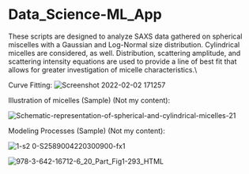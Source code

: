 # Data_Science-ML_App
These scripts are designed to analyze SAXS data gathered on spherical miscelles with a Gaussian and Log-Normal size distribution. Cylindrical micelles are considered, as well. Distribution, scattering amplitude, and scattering intensity equations are used to provide a line of best fit that allows for greater investigation of micelle characteristics.\

Curve Fitting:
![Screenshot 2022-02-02 171257](https://user-images.githubusercontent.com/75232089/152246291-3633807a-4678-4872-bf80-3c1c50031da4.png)


Illustration of micelles (Sample) (Not my content): 

![Schematic-representation-of-spherical-and-cylindrical-micelles-21](https://user-images.githubusercontent.com/75232089/150587711-cb972e08-a31e-4ac0-a193-18c748a2a6c3.png)

Modeling Processes (Sample) (Not my content):

![1-s2 0-S2589004220300900-fx1](https://user-images.githubusercontent.com/75232089/150587727-d2712d17-ba3e-4a4b-a5f9-8a4ab10927c2.jpg)

![978-3-642-16712-6_20_Part_Fig1-293_HTML](https://user-images.githubusercontent.com/75232089/150587736-23f173fc-c2f4-45e2-bf68-3ec0ab96af26.png)

